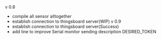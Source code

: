 v 0.8
- compile all sensor alltogether
- establish connection to thingsboard server(WIP)
v 0.9
- establish connection to thingsboard server(Success)
- add line to improve Serial monitor sending description DESIRED_TOKEN